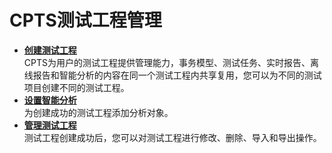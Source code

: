 # CPTS测试工程管理<a name="cpts_01_0009"></a>

-   **[创建测试工程](创建测试工程.md)**  
CPTS为用户的测试工程提供管理能力，事务模型、测试任务、实时报告、离线报告和智能分析的内容在同一个测试工程内共享复用，您可以为不同的测试项目创建不同的测试工程。
-   **[设置智能分析](设置智能分析.md)**  
为创建成功的测试工程添加分析对象。
-   **[管理测试工程](管理测试工程.md)**  
测试工程创建成功后，您可以对测试工程进行修改、删除、导入和导出操作。

